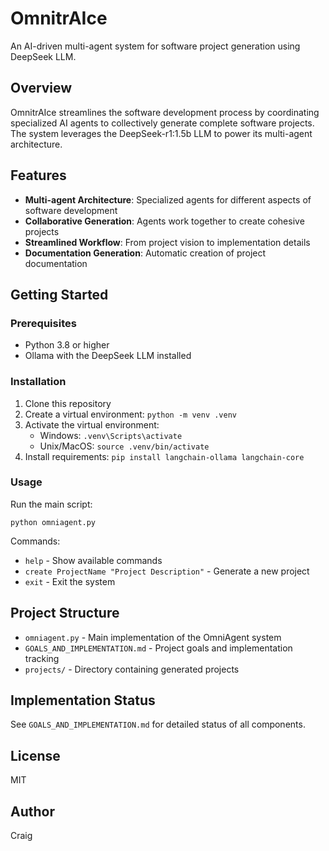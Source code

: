 # OmnitrAIce

An AI-driven multi-agent system for software project generation using DeepSeek LLM.

## Overview

OmnitrAIce streamlines the software development process by coordinating specialized AI agents to collectively generate complete software projects. The system leverages the DeepSeek-r1:1.5b LLM to power its multi-agent architecture.

## Features

- **Multi-agent Architecture**: Specialized agents for different aspects of software development
- **Collaborative Generation**: Agents work together to create cohesive projects
- **Streamlined Workflow**: From project vision to implementation details
- **Documentation Generation**: Automatic creation of project documentation

## Getting Started

### Prerequisites

- Python 3.8 or higher
- Ollama with the DeepSeek LLM installed

### Installation

1. Clone this repository
2. Create a virtual environment: `python -m venv .venv`
3. Activate the virtual environment:
   - Windows: `.venv\Scripts\activate`
   - Unix/MacOS: `source .venv/bin/activate`
4. Install requirements: `pip install langchain-ollama langchain-core`

### Usage

Run the main script:

```
python omniagent.py
```

Commands:
- `help` - Show available commands
- `create ProjectName "Project Description"` - Generate a new project
- `exit` - Exit the system

## Project Structure

- `omniagent.py` - Main implementation of the OmniAgent system
- `GOALS_AND_IMPLEMENTATION.md` - Project goals and implementation tracking
- `projects/` - Directory containing generated projects

## Implementation Status

See `GOALS_AND_IMPLEMENTATION.md` for detailed status of all components.

## License

MIT

## Author

Craig